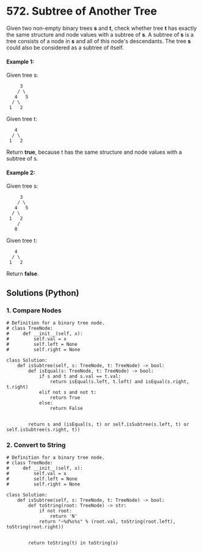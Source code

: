 # 572. Subtree of Another Tree
Given two non-empty binary trees **s** and **t**, check whether tree **t** has exactly the same structure and node values with a subtree of **s**. A subtree of **s** is a tree consists of a node in **s** and all of this node's descendants. The tree **s** could also be considered as a subtree of itself.

#### Example 1:
Given tree s:
```
     3
    / \
   4   5
  / \
 1   2
```
Given tree t:
```
   4
  / \
 1   2
```
Return **true**, because t has the same structure and node values with a subtree of s.

#### Example 2:
Given tree s:
```
     3
    / \
   4   5
  / \
 1   2
    /
   0
```
Given tree t:
```
   4
  / \
 1   2
```
Return **false**.

## Solutions (Python)

### 1. Compare Nodes
```Python3
# Definition for a binary tree node.
# class TreeNode:
#     def __init__(self, x):
#         self.val = x
#         self.left = None
#         self.right = None

class Solution:
    def isSubtree(self, s: TreeNode, t: TreeNode) -> bool:
        def isEqual(s: TreeNode, t: TreeNode) -> bool:
            if s and t and s.val == t.val:
                return isEqual(s.left, t.left) and isEqual(s.right, t.right)
            elif not s and not t:
                return True
            else:
                return False


        return s and (isEqual(s, t) or self.isSubtree(s.left, t) or self.isSubtree(s.right, t))
```

### 2. Convert to String
```Python3
# Definition for a binary tree node.
# class TreeNode:
#     def __init__(self, x):
#         self.val = x
#         self.left = None
#         self.right = None

class Solution:
    def isSubtree(self, s: TreeNode, t: TreeNode) -> bool:
        def toString(root: TreeNode) -> str:
            if not root:
                return 'N'
            return "~%d%s%s" % (root.val, toString(root.left), toString(root.right))


        return toString(t) in toString(s)
```

